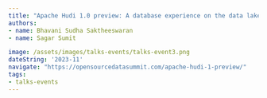 ```yaml
---
title: "Apache Hudi 1.0 preview: A database experience on the data lake" 
authors:
- name: Bhavani Sudha Saktheeswaran 
- name: Sagar Sumit

image: /assets/images/talks-events/talks-event3.png
dateString: '2023-11'
navigate: "https://opensourcedatasummit.com/apache-hudi-1-preview/"
tags:
- talks-events
---
```

